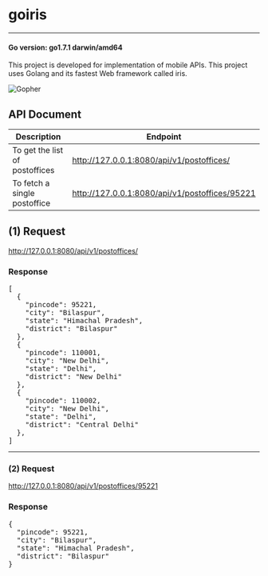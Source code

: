 # goiris
---
#### Go version: go1.7.1 darwin/amd64

This project is developed for implementation of mobile APIs. This project uses Golang and its fastest Web framework called iris.

![Gopher](http://kingofwallpapers.com/gopher/gopher-020.jpg)

## API Document
|          Description           |                        Endpoint                  |
|--------------------------------|--------------------------------------------------|
| To get the list of postoffices | http://127.0.0.1:8080/api/v1/postoffices/        |
| To fetch a single postoffice   | http://127.0.0.1:8080/api/v1/postoffices/95221   |

## (1) Request
http://127.0.0.1:8080/api/v1/postoffices/ 

### Response
<pre>
[
  {
    "pincode": 95221,
    "city": "Bilaspur",
    "state": "Himachal Pradesh",
    "district": "Bilaspur"
  },
  {
    "pincode": 110001,
    "city": "New Delhi",
    "state": "Delhi",
    "district": "New Delhi"
  },
  {
    "pincode": 110002,
    "city": "New Delhi",
    "state": "Delhi",
    "district": "Central Delhi"
  },
]
</pre>
---
### (2) Request
http://127.0.0.1:8080/api/v1/postoffices/95221

### Response
<pre>
{
  "pincode": 95221,
  "city": "Bilaspur",
  "state": "Himachal Pradesh",
  "district": "Bilaspur"
}
</pre>

